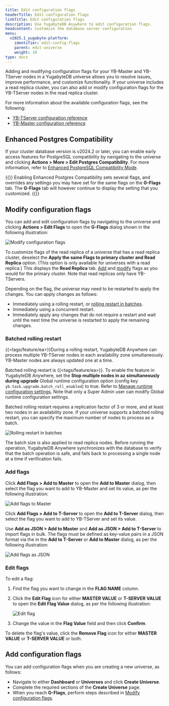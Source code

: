 ```yaml
---
title: Edit configuration flags
headerTitle: Edit configuration flags
linkTitle: Edit configuration flags
description: Use YugabyteDB Anywhere to edit configuration flags.
headcontent: Customize the database server configuration
menu:
  v2025.1_yugabyte-platform:
    identifier: edit-config-flags
    parent: edit-universe
    weight: 10
type: docs
---
```


Adding and modifying configuration flags for your YB-Master and YB-TServer nodes in a YugabyteDB universe allows you to resolve issues, improve performance, and customize functionality. If your universe includes a read replica cluster, you can also add or modify configuration flags for the YB-TServer nodes in the read replica cluster.

For more information about the available configuration flags, see the following:

- [YB-TServer configuration reference](../../../reference/configuration/yb-tserver/)
- [YB-Master configuration reference](../../../reference/configuration/yb-master/)

## Enhanced Postgres Compatibility

If your cluster database version is v2024.2 or later, you can enable early access features for PostgreSQL compatibility by navigating to the universe and clicking **Actions > More > Edit Postgres Compatibility**. For more information, refer to [Enhanced PostgreSQL Compatibility Mode](../../../develop/postgresql-compatibility/).

{{<warning title="Flag settings">}}
Enabling Enhanced Postgres Compatibility sets several flags, and overrides any settings you may have set for the same flags on the **G-Flags** tab. The **G-Flags** tab will however continue to display the setting that you customized.
{{</warning>}}

## Modify configuration flags

You can add and edit configuration flags by navigating to the universe and clicking **Actions > Edit Flags** to open the **G-Flags** dialog shown in the following illustration:

![Modify configuration flags](/images/ee/edit-config-2.png)

To customize flags of the read replica of a universe that has a read replica cluster, deselect the **Apply the same Flags to primary cluster and Read Replica** option. (This option is only available for universes with a read replica.) This displays the **Read Replica** tab. [Add](#add-flags) and [modify](#edit-flags) flags as you would for the primary cluster. Note that read replicas only have YB-TServers.

Depending on the flag, the universe may need to be restarted to apply the changes. You can apply changes as follows:

- Immediately using a rolling restart, or [rolling restart in batches](#batched-rolling-restart).
- Immediately using a concurrent restart.
- Immediately apply any changes that do not require a restart and wait until the next time the universe is restarted to apply the remaining changes.

### Batched rolling restart

{{<tags/feature/ea>}}During a rolling restart, YugabyteDB Anywhere can process multiple YB-TServer nodes in each availability zone simultaneously. YB-Master nodes are always updated one at a time.

Batched rolling restart is {{<tags/feature/ea>}}. To enable the feature in YugabyteDB Anywhere, set the **Stop multiple nodes in az simultaneously during upgrade** Global runtime configuration option (config key `yb.task.upgrade.batch_roll_enabled`) to true. Refer to [Manage runtime configuration settings](../../administer-yugabyte-platform/manage-runtime-config/). Note that only a Super Admin user can modify Global runtime configuration settings.

Batched rolling restart requires a replication factor of 3 or more, and at least two nodes in an availability zone. If your universe supports a batched rolling restart, you can specify the maximum number of nodes to process as a batch.

![Rolling restart in batches](/images/ee/rolling-restart-batch.png)

The batch size is also applied to read replica nodes. Before running the operation, YugabyteDB Anywhere synchronizes with the database to verify that the batch operation is safe, and falls back to processing a single node at a time if verification fails.

### Add flags

Click **Add Flags > Add to Master** to open the **Add to Master** dialog, then select the flag you want to add to YB-Master and set its value, as per the following illustration:

![Add flags to Master](/images/ee/add-master-1.png)

Click **Add Flags > Add to T-Server** to open the **Add to T-Server** dialog, then select the flag you want to add to YB-TServer and set its value.

Use **Add as JSON > Add to Master** and **Add as JSON > Add to T-Server** to import flags in bulk. The flags must be defined as key-value pairs in a JSON format via the in the **Add to T-Server** or **Add to Master** dialog, as per the following illustration:

![Add flags as JSON](/images/ee/add-gflags-json.png)

### Edit flags

To edit a flag:

1. Find the flag you want to change in the **FLAG NAME** column.

1. Click the **Edit Flag** icon for either **MASTER VALUE** or **T-SERVER VALUE** to open the **Edit Flag Value** dialog, as per the following illustration:

    ![Edit flag](/images/ee/master-flag-1.png)

1. Change the value in the **Flag Value** field and then click **Confirm**.

To delete the flag's value, click the **Remove Flag** icon for either **MASTER VALUE** or **T-SERVER VALUE** or both.

## Add configuration flags

You can add configuration flags when you are creating a new universe, as follows:

- Navigate to either **Dashboard** or **Universes** and click **Create Universe**.
- Complete the required sections of the **Create Universe** page.
- When you reach **G-Flags**, perform steps described in [Modify configuration flags](#modify-configuration-flags).
